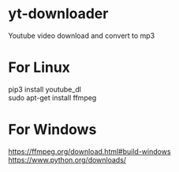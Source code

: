 # yt-downloader
Youtube video download and convert to mp3

# For Linux
pip3 install youtube_dl <br/>
sudo apt-get install ffmpeg


# For Windows
https://ffmpeg.org/download.html#build-windows <br/>
https://www.python.org/downloads/
